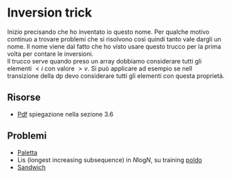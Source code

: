 # Inversion trick
Inizio precisando che ho inventato io questo nome. Per qualche motivo continuo a trovare problemi che si risolvono così quindi tanto vale dargli un nome. Il nome viene dal fatto che ho visto usare questo trucco per la prima volta per contare le inversioni.     
Il trucco serve quando preso un array dobbiamo considerare tutti gli elementi $< i$ con valore $> v$. Si può applicare ad esempio se nell transizione della dp devo considerare tutti gli elementi con questa proprietà.
## Risorse
- [Pdf](https://wiki.olinfo.it/2022/array_query.pdf) spiegazione nella sezione 3.6
## Problemi
- [Paletta](https://training.olinfo.it/task/oii_paletta)
- Lis (longest increasing subsequence) in $N\text{log}N$, su training [poldo](https://training.olinfo.it/task/poldo)
- [Sandwich](https://training.olinfo.it/task/ois_sandwich)